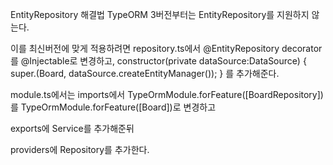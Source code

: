 EntityRepository 해결법
TypeORM 3버전부터는 EntityRepository를 지원하지 않는다.

이를 최신버전에 맞게 적용하려면 repository.ts에서
@EntityRepository decorator를 @Injectable로 변경하고,
constructor(private dataSource:DataSource)
{
super.(Board, dataSource.createEntityManager());
}
를 추가해준다.

module.ts에서는
imports에서 TypeOrmModule.forFeature([BoardRepository])를
TypeOrmModule.forFeature([Board])로 변경하고

exports에 Service를 추가해준뒤

providers에 Repository를 추가한다.
